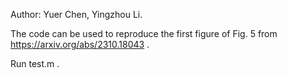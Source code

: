 <!--
 * @Date: 2025-03-19 19:44:27
 * @LastEditors: Yuerlenovo yechen20@fudan.edu.cn
 * @LastEditTime: 2025-03-19 19:56:30
 * @FilePath: \Code_share\README.md
-->
Author: Yuer Chen, Yingzhou Li.

The code can be used to reproduce the first figure of 
Fig. 5 from https://arxiv.org/abs/2310.18043 .

Run test.m .
